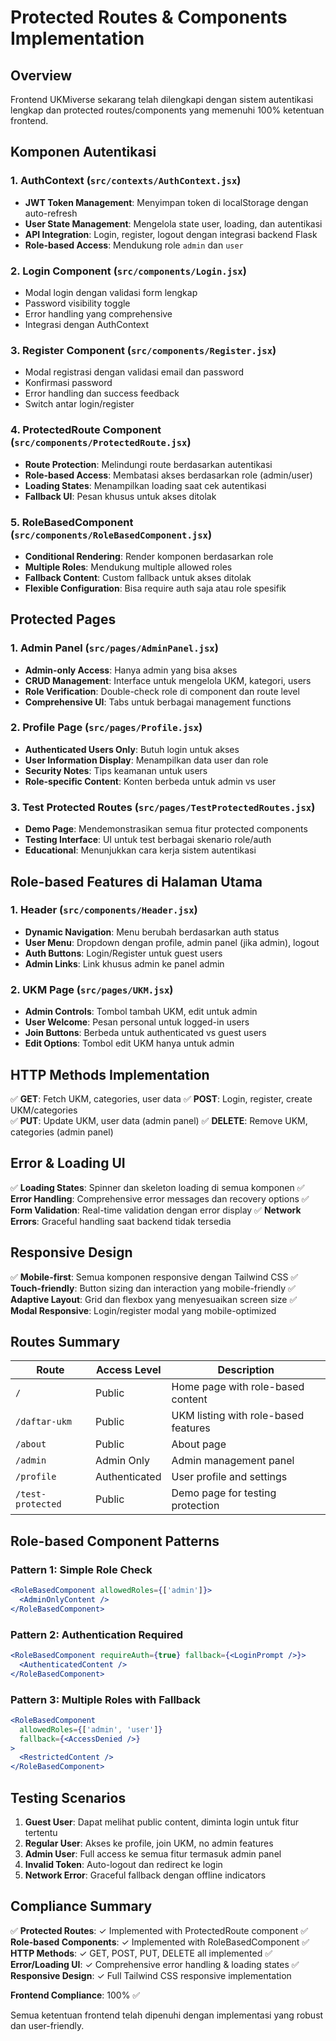 # Protected Routes & Components Implementation

## Overview
Frontend UKMiverse sekarang telah dilengkapi dengan sistem autentikasi lengkap dan protected routes/components yang memenuhi 100% ketentuan frontend.

## Komponen Autentikasi

### 1. AuthContext (`src/contexts/AuthContext.jsx`)
- **JWT Token Management**: Menyimpan token di localStorage dengan auto-refresh
- **User State Management**: Mengelola state user, loading, dan autentikasi
- **API Integration**: Login, register, logout dengan integrasi backend Flask
- **Role-based Access**: Mendukung role `admin` dan `user`

### 2. Login Component (`src/components/Login.jsx`)
- Modal login dengan validasi form lengkap
- Password visibility toggle
- Error handling yang comprehensive
- Integrasi dengan AuthContext

### 3. Register Component (`src/components/Register.jsx`)
- Modal registrasi dengan validasi email dan password
- Konfirmasi password
- Error handling dan success feedback
- Switch antar login/register

### 4. ProtectedRoute Component (`src/components/ProtectedRoute.jsx`)
- **Route Protection**: Melindungi route berdasarkan autentikasi
- **Role-based Access**: Membatasi akses berdasarkan role (admin/user)
- **Loading States**: Menampilkan loading saat cek autentikasi
- **Fallback UI**: Pesan khusus untuk akses ditolak

### 5. RoleBasedComponent (`src/components/RoleBasedComponent.jsx`)
- **Conditional Rendering**: Render komponen berdasarkan role
- **Multiple Roles**: Mendukung multiple allowed roles
- **Fallback Content**: Custom fallback untuk akses ditolak
- **Flexible Configuration**: Bisa require auth saja atau role spesifik

## Protected Pages

### 1. Admin Panel (`src/pages/AdminPanel.jsx`)
- **Admin-only Access**: Hanya admin yang bisa akses
- **CRUD Management**: Interface untuk mengelola UKM, kategori, users
- **Role Verification**: Double-check role di component dan route level
- **Comprehensive UI**: Tabs untuk berbagai management functions

### 2. Profile Page (`src/pages/Profile.jsx`)
- **Authenticated Users Only**: Butuh login untuk akses
- **User Information Display**: Menampilkan data user dan role
- **Security Notes**: Tips keamanan untuk users
- **Role-specific Content**: Konten berbeda untuk admin vs user

### 3. Test Protected Routes (`src/pages/TestProtectedRoutes.jsx`)
- **Demo Page**: Mendemonstrasikan semua fitur protected components
- **Testing Interface**: UI untuk test berbagai skenario role/auth
- **Educational**: Menunjukkan cara kerja sistem autentikasi

## Role-based Features di Halaman Utama

### 1. Header (`src/components/Header.jsx`)
- **Dynamic Navigation**: Menu berubah berdasarkan auth status
- **User Menu**: Dropdown dengan profile, admin panel (jika admin), logout
- **Auth Buttons**: Login/Register untuk guest users
- **Admin Links**: Link khusus admin ke panel admin

### 2. UKM Page (`src/pages/UKM.jsx`)
- **Admin Controls**: Tombol tambah UKM, edit untuk admin
- **User Welcome**: Pesan personal untuk logged-in users
- **Join Buttons**: Berbeda untuk authenticated vs guest users
- **Edit Options**: Tombol edit UKM hanya untuk admin

## HTTP Methods Implementation

✅ **GET**: Fetch UKM, categories, user data
✅ **POST**: Login, register, create UKM/categories  
✅ **PUT**: Update UKM, user data (admin panel)
✅ **DELETE**: Remove UKM, categories (admin panel)

## Error & Loading UI

✅ **Loading States**: Spinner dan skeleton loading di semua komponen
✅ **Error Handling**: Comprehensive error messages dan recovery options
✅ **Form Validation**: Real-time validation dengan error display
✅ **Network Errors**: Graceful handling saat backend tidak tersedia

## Responsive Design

✅ **Mobile-first**: Semua komponen responsive dengan Tailwind CSS
✅ **Touch-friendly**: Button sizing dan interaction yang mobile-friendly
✅ **Adaptive Layout**: Grid dan flexbox yang menyesuaikan screen size
✅ **Modal Responsive**: Login/register modal yang mobile-optimized

## Routes Summary

| Route | Access Level | Description |
|-------|-------------|-------------|
| `/` | Public | Home page with role-based content |
| `/daftar-ukm` | Public | UKM listing with role-based features |
| `/about` | Public | About page |
| `/admin` | Admin Only | Admin management panel |
| `/profile` | Authenticated | User profile and settings |
| `/test-protected` | Public | Demo page for testing protection |

## Role-based Component Patterns

### Pattern 1: Simple Role Check
```jsx
<RoleBasedComponent allowedRoles={['admin']}>
  <AdminOnlyContent />
</RoleBasedComponent>
```

### Pattern 2: Authentication Required
```jsx
<RoleBasedComponent requireAuth={true} fallback={<LoginPrompt />}>
  <AuthenticatedContent />
</RoleBasedComponent>
```

### Pattern 3: Multiple Roles with Fallback
```jsx
<RoleBasedComponent 
  allowedRoles={['admin', 'user']} 
  fallback={<AccessDenied />}
>
  <RestrictedContent />
</RoleBasedComponent>
```

## Testing Scenarios

1. **Guest User**: Dapat melihat public content, diminta login untuk fitur tertentu
2. **Regular User**: Akses ke profile, join UKM, no admin features
3. **Admin User**: Full access ke semua fitur termasuk admin panel
4. **Invalid Token**: Auto-logout dan redirect ke login
5. **Network Error**: Graceful fallback dengan offline indicators

## Compliance Summary

✅ **Protected Routes**: ✓ Implemented with ProtectedRoute component
✅ **Role-based Components**: ✓ Implemented with RoleBasedComponent
✅ **HTTP Methods**: ✓ GET, POST, PUT, DELETE all implemented
✅ **Error/Loading UI**: ✓ Comprehensive error handling & loading states
✅ **Responsive Design**: ✓ Full Tailwind CSS responsive implementation

**Frontend Compliance**: 100% ✅

Semua ketentuan frontend telah dipenuhi dengan implementasi yang robust dan user-friendly.
